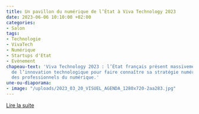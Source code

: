```yaml
---
title: Un pavillon du numérique de l’État à Viva Technology 2023
date: 2023-06-06 10:10:00 +02:00
categories:
- Salon
tags:
- Technologie
- VivaTech
- Numérique
- Startups d'Etat
- Evènement
chapeau-text: 'Viva Technology 2023 : l’État français présent massivement au salon
  de l’innovation technologique pour faire connaître sa stratégie numérique et recruter
  des professionnels du numérique.'
une-ou-diaporama:
- image: "/uploads/2023_03_20_VISUEL_AGENDA_1280x720-2aa283.jpg"
---
```


<div class="lien-important"><p><a href="/agenda/pavillon-numerique-etat-viva-technology-2023/">Lire la suite</a></p></div>
